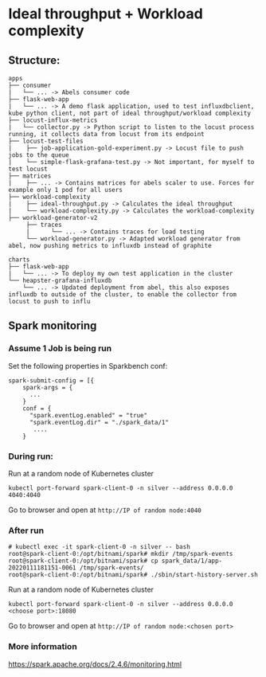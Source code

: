 # Ideal throughput + Workload complexity

## Structure:
```
apps
├── consumer
|   └── ... -> Abels consumer code
├── flask-web-app
|   └── ... -> A demo flask application, used to test influxdbclient, kube python client, not part of ideal throughput/workload complexity
├── locust-influx-metrics
|   └── collector.py -> Python script to listen to the locust process running, it collects data from locust from its endpoint
├── locust-test-files
|    ├── job-application-gold-experiment.py -> Locust file to push jobs to the queue
|    └── simple-flask-grafana-test.py -> Not important, for myself to test locust
├── matrices
|    ├── ... -> Contains matrices for abels scaler to use. Forces for example only 1 pod for all users
├── workload-complexity
|    ├── ideal-throughput.py -> Calculates the ideal throughput
|    └── workload-complexity.py -> Calculates the workload-complexity
├── workload-generator-v2
     ├── traces
     |      └── ... -> Contains traces for load testing
     └── workload-generator.py -> Adapted workload generator from abel, now pushing metrics to influxdb instead of graphite   

charts
├── flask-web-app
|   └── ... -> To deploy my own test application in the cluster
└── heapster-grafana-influxdb
    └── ... -> Updated deployment from abel, this also exposes influxdb to outside of the cluster, to enable the collector from locust to push to influ

```

## Spark monitoring

### Assume 1 Job is being run

Set the following properties in Sparkbench conf:
```
spark-submit-config = [{
    spark-args = {
      ...
    }
    conf = {
      "spark.eventLog.enabled" = "true"
      "spark.eventLog.dir" = "./spark_data/1"
       ....
    }
```

### During run:
Run at a random node of Kubernetes cluster
```
kubectl port-forward spark-client-0 -n silver --address 0.0.0.0 4040:4040
```

Go to browser and open at `http://IP of random node:4040`

### After run
```
# kubectl exec -it spark-client-0 -n silver -- bash
root@spark-client-0:/opt/bitnami/spark# mkdir /tmp/spark-events
root@spark-client-0:/opt/bitnami/spark# cp spark_data/1/app-20220111181151-0061 /tmp/spark-events/
root@spark-client-0:/opt/bitnami/spark# ./sbin/start-history-server.sh
```
Run at a random node of Kubernetes cluster
```
kubectl port-forward spark-client-0 -n silver --address 0.0.0.0 <choose port>:18080
```

Go to browser and open at `http://IP of random node:<chosen port>`

### More information
https://spark.apache.org/docs/2.4.6/monitoring.html
